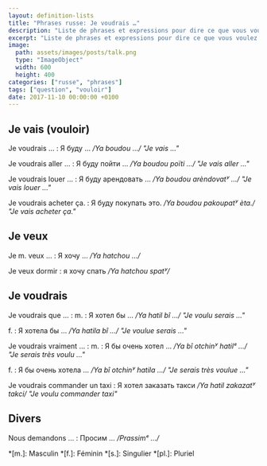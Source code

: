 ```yaml
---
layout: definition-lists
title: "Phrases russe: Je voudrais …"
description: "Liste de phrases et expressions pour dire ce que vous voulez faire."
excerpt: "Liste de phrases et expressions pour dire ce que vous voulez faire."
image:
  path: assets/images/posts/talk.png
  type: "ImageObject"
  width: 600
  height: 400
categories: ["russe", "phrases"]
tags: ["question", "vouloir"]
date: 2017-11-10 00:00:00 +0100
---
```


## Je vais (vouloir)

Je voudrais …
: Я буду …
*/Ya boudou …/ "Je vais …"*

Je voudrais aller …
: Я буду пойти …
*/Ya boudou poïti …/ "Je vais aller …"*

Je voudrais louer …
: Я буду арендовать …
*/Ya boudou arèndovatʸ …/ "Je vais louer …"*

Je voudrais acheter ça.
: Я буду покупать это.
*/Ya boudou pakoupatʸ èta./ "Je vais acheter ça."*


## Je veux

Je m. veux …
: Я хочу …
*/Ya hatchou …/*

Je veux dormir
: я хочу спать
*/Ya hatchou spatʸ/*


## Je voudrais

Je voudrais que …
: m.
  : Я хотел бы …
  */Ya hatil bî …/ "Je voulu serais …"*

  f.
  : Я хотелa бы …
  */Ya hatila bî …/ "Je voulue serais …"*

Je voudrais vraiment …
: m.
  : Я бы очень хотел …
  */Ya bî otchinʸ hatilᵉ …/ "Je serais très voulu …"*

  f.
  : Я бы очень хотела …
  */Ya bî otchinʸ hatila …/ "Je serais très voulue …"*

Je voudrais commander un taxi
: Я хотел заказать такси
*/Ya hatil zakazatʸ takci/ "Je voulu commander taxi"*


## Divers

Nous demandons …
: Просим …
*/Prassimᵉ …/*



*[m.]: Masculin
*[f.]: Féminin
*[s.]: Singulier
*[pl.]: Pluriel
